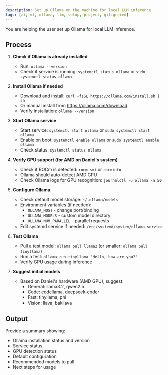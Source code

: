 ```yaml
---
description: Set up Ollama on the machine for local LLM inference
tags: [ai, ml, ollama, llm, setup, project, gitignored]
---
```


You are helping the user set up Ollama for local LLM inference.

## Process

1. **Check if Ollama is already installed**
   - Run: `ollama --version`
   - Check if service is running: `systemctl status ollama` or `sudo systemctl status ollama`

2. **Install Ollama if needed**
   - Download and install: `curl -fsSL https://ollama.com/install.sh | sh`
   - Or manual install from https://ollama.com/download
   - Verify installation: `ollama --version`

3. **Start Ollama service**
   - Start service: `systemctl start ollama` or `sudo systemctl start ollama`
   - Enable on boot: `systemctl enable ollama` or `sudo systemctl enable ollama`
   - Check status: `systemctl status ollama`

4. **Verify GPU support (for AMD on Daniel's system)**
   - Check if ROCm is detected: `rocm-smi` or `rocminfo`
   - Ollama should auto-detect AMD GPU
   - Check Ollama logs for GPU recognition: `journalctl -u ollama -n 50`

5. **Configure Ollama**
   - Check default model storage: `~/.ollama/models`
   - Environment variables (if needed):
     - `OLLAMA_HOST` - change port/binding
     - `OLLAMA_MODELS` - custom model directory
     - `OLLAMA_NUM_PARALLEL` - parallel requests
   - Edit systemd service if needed: `/etc/systemd/system/ollama.service`

6. **Test Ollama**
   - Pull a test model: `ollama pull llama2` (or smaller: `ollama pull tinyllama`)
   - Run a test: `ollama run tinyllama "Hello, how are you?"`
   - Verify GPU usage during inference

7. **Suggest initial models**
   - Based on Daniel's hardware (AMD GPU), suggest:
     - General: llama3.2, qwen2.5
     - Code: codellama, deepseek-coder
     - Fast: tinyllama, phi
     - Vision: llava, bakllava

## Output

Provide a summary showing:
- Ollama installation status and version
- Service status
- GPU detection status
- Default configuration
- Recommended models to pull
- Next steps for usage
